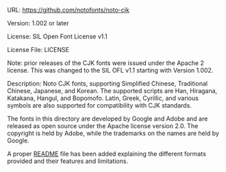URL: https://github.com/notofonts/noto-cjk

Version: 1.002 or later

License: SIL Open Font License v1.1

License File: LICENSE

Note: prior releases of the CJK fonts were issued under the Apache 2
license. This was changed to the SIL OFL v1.1 starting with Version 1.002.

Description:
Noto CJK fonts, supporting Simplified Chinese, Traditional Chinese,
Japanese, and Korean. The supported scripts are Han, Hiragana, Katakana,
Hangul, and Bopomofo. Latin, Greek, Cyrillic, and various symbols are also
supported for compatibility with CJK standards.

The fonts in this directory are developed by Google and Adobe and are
released as open source under the Apache license version 2.0. The copyright
is held by Adobe, while the trademarks on the names are held by Google.

A proper [README](README.md) file has been added explaining the different formats
provided and their features and limitations.
